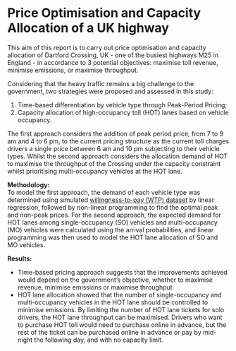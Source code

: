 # Price Optimisation and Capacity Allocation of a UK highway

This aim of this report is to carry out price optimisation and capacity allocation of Dartford Crossing, UK - one of the busiest highways M25 in England - in accordance to 3 potential objectives: maximise toll revenue, minimise emissions, or maximise throughput. 

Considering that the heavy traffic remains a big challenge to the government, two strategies were proposed and assessed in this study: 
  1. Time-based differentiation by vehicle type through Peak-Period Pricing; 
  2. Capacity allocation of high-occupancy toll (HOT) lanes based on vehicle occupancy.

The first approach considers the addition of peak period price, from 7 to 9 am and 4 to 6 pm, to the current pricing structure as the current toll charges drivers a single price between 6 am and 10 pm subjecting to their vehicle types. Whilst the second approach considers the allocation demand of HOT to maximise the throughput of the Crossing under the capacity constraint whilst prioritising multi-occupancy vehicles at the HOT lane.

**Methodology:**
<br />
To model the first approach, the demand of each vehicle type was determined using simulated [willingness-to-pay (WTP) dataset](https://github.com/ngyiling/pricing-strategy-of-UK-highway/blob/main/dft_aadf_count_point_id_27923.csv) by linear regression, followed by non-linear programming to find the optimal peak and non-peak prices. For the second approach, the expected demand for HOT lanes among single-occupancy (SO) vehicles and multi-occupancy (MO) vehicles were calculated using the arrival probabilities, and linear programming was then used to model the HOT lane allocation of SO and MO vehicles.


**Results:** 
- Time-based pricing approach suggests that the improvements achieved would depend on the government’s objective, whether to maximise revenue, minimise emissions or maximise throughput. 
- HOT lane allocation showed that the number of single-occupancy and multi-occupancy vehicles in the HOT lane should be controlled to minimise emissions. By limiting the number of HOT lane tickets for solo drivers, the HOT lane throughput can be maximised. Drivers who want to purchase HOT toll would need to purchase online in advance, but the rest of the ticket can be purchased online in advance or pay by mid-night the following day, and with no capacity limit.

